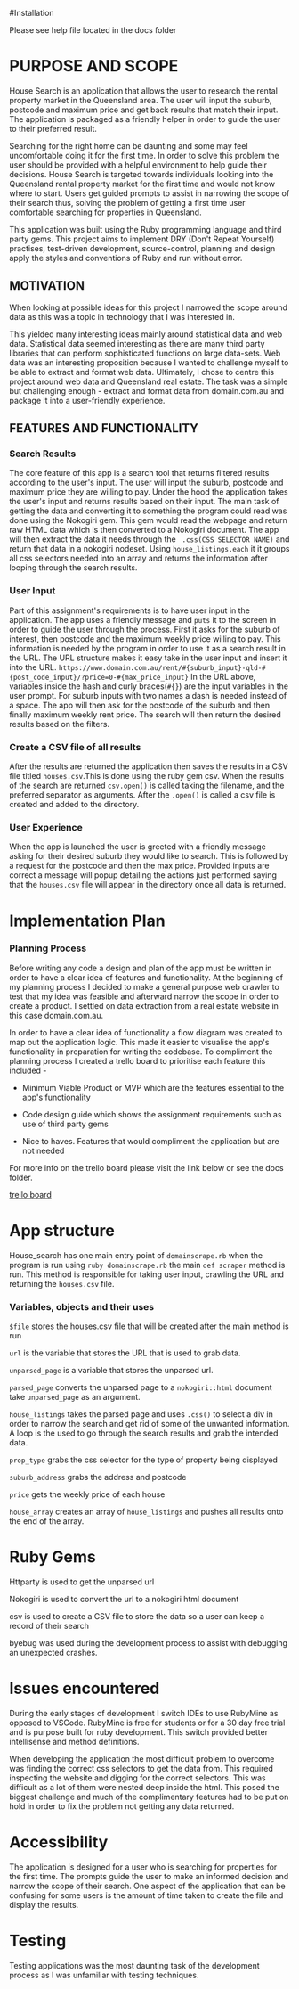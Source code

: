 #Installation

Please see help file located in the docs folder

# PURPOSE AND SCOPE

House Search is an application that allows the user to research the rental
 property market in the Queensland area. The user will input the suburb, 
 postcode and maximum price and get back results that match their input.
 The application is packaged as a friendly helper in order to guide the user
 to their preferred result.
 
 Searching for the right home can be daunting and some may feel uncomfortable
 doing it for the first time. In order to solve this problem the user should
 be provided with a helpful environment to help guide their decisions.
 House Search is targeted towards individuals looking into the Queensland
 rental property market for the first time and would not know where to start.
 Users get guided prompts to assist in narrowing the scope of their search thus,
 solving the problem of getting a first time user comfortable searching for 
 properties in Queensland.
 
 This application was built using the Ruby programming language and third party
 gems. This project aims to implement DRY (Don't Repeat Yourself) practises,
 test-driven development, source-control, planning and design apply the styles
  and conventions of Ruby and run without error.

## MOTIVATION

When looking at possible ideas for this project I narrowed the scope around 
data as this was a topic in technology that I was interested in.

This yielded many interesting ideas mainly around statistical data and web 
data. Statistical data seemed interesting as there are many third party 
libraries that can perform sophisticated functions on large data-sets. Web 
data was an interesting proposition because I wanted to challenge myself
to be able to extract and format web data.
Ultimately, I chose to centre this project around web data and Queensland 
real estate. The task was a simple but challenging enough - extract and format
data from domain.com.au and package it into a user-friendly experience.

## FEATURES AND FUNCTIONALITY
###  Search Results
The core feature of this app is a search tool that returns filtered results
according to the user's input. The user will input the suburb, postcode
and maximum price they are willing to pay. Under the hood the application
takes the user's input and returns results based on their input. The main
task of getting the data and converting it to something the program could 
read was done using the Nokogiri gem. This gem would read the webpage and 
return raw HTML data which is then converted to a Nokogiri document. The app
will then extract the data it needs through the ``` .css(CSS SELECTOR NAME)```
and return that data in a nokogiri nodeset. Using ```house_listings.each``` it
it groups all css selectors needed into an array and returns the information
after looping through the search results.

### User Input
Part of this assignment's requirements is to have user input in the application.
The app uses a friendly message and ```puts``` it to the screen in order to guide
the user through the process. First it asks for the suburb of interest, 
then postcode and the maximum weekly price willing to pay. This information is 
needed by the program in order to use it as a search result in the URL. The URL
structure makes it easy take in the user input and insert it into the URL. 
```https://www.domain.com.au/rent/#{suburb_input}-qld-#{post_code_input}/?price=0-#{max_price_input}```
In the URL above, variables inside the hash and curly braces(```#{}```)  are the 
input variables in the user prompt. For suburb inputs with two names a dash is
needed instead of a space. The app will then ask for the postcode of the suburb
and then finally maximum weekly rent price. The search will then return the desired
results based on the filters. 

### Create a CSV file of all results
After the results are returned the application then saves the results in a CSV
file titled ```houses.csv```.This is done using the ruby gem csv. When the results
of the search are returned ```csv.open()``` is called taking the filename, and
the preferred separator as arguments. After the ```.open()``` is called  a csv file
 is created and added to the directory.

### User Experience
When the app is launched the user is greeted with a friendly message asking for 
their desired suburb they would like to search. This is followed by a request for
the postcode and then the max price. Provided inputs are correct a message will 
popup detailing the actions just performed saying that the ```houses.csv```
file will appear in the directory once all data is returned.



# Implementation Plan
### Planning Process

Before writing any code a design and plan of the app must be written in order to
have a clear idea of features and functionality. At the beginning of my planning
process I decided to make a general purpose web crawler to test that my idea was
feasible and afterward narrow the scope in order to create a product. I settled
on data extraction from a real estate website in this case domain.com.au. 

In order to have a clear idea of functionality a flow diagram was created to 
map out the application logic. This made it easier to visualise the app's 
functionality in preparation for writing the codebase. To compliment the 
planning process I created a trello board to prioritise each feature this
included -
- Minimum Viable Product or MVP which are the features essential to the 
app's functionality

- Code design guide which shows the assignment requirements such as use of
third party gems

- Nice to haves. Features that would compliment the application but are
not needed

For more info on the trello board please visit the link below or see 
 the docs folder. 

[trello board](https://trello.com/b/D4OutWKB/housesearch "trello board")

# App structure
House_search has one main entry point of ```domainscrape.rb``` when the 
program is run using ```ruby domainscrape.rb``` the main ```def scraper``` method
is run. This method is responsible for taking user input, crawling the URL
and returning the ```houses.csv``` file.

### Variables, objects and their uses
```$file``` stores the houses.csv file that will be created after the main
method is run

```url``` is the variable that stores the URL that is used to grab data.

```unparsed_page``` is a variable that stores the unparsed url.

```parsed_page``` converts the unparsed page to a ```nokogiri::html``` 
document take ```unparsed_page``` as an argument.

```house_listings``` takes the parsed page and uses ```.css()``` to select
a div in order to narrow the search and get rid of some of the unwanted
information. A loop is the used to go through the search results and
grab the intended data.

```prop_type``` grabs the css selector for the type of property being
displayed

```suburb_address``` grabs the address and postcode

```price``` gets the weekly price of each house

```house_array``` creates an array of ```house_listings``` and pushes all
results onto the end of the array.

# Ruby Gems

Httparty is used to get the unparsed url

Nokogiri is used to convert the url to a nokogiri html document

csv is used to create a CSV file to store the data so a user can keep a
record of their search

byebug was used during the development process to assist with debugging
an unexpected crashes.

# Issues encountered 
During the early stages of development I switch IDEs to use RubyMine
as opposed to VSCode. RubyMine is free for students or for a 30 day free
trial and is purpose built for ruby development. This switch provided better
intellisense and method definitions.

When developing the application the most difficult problem to overcome
was finding the correct css selectors to get the data from. This required
inspecting the website and digging for the correct selectors. This was
difficult as a lot of them were nested deep inside the html. This posed
the biggest challenge and much of the complimentary features had to be
put on hold in order to fix the problem not getting any data returned.

# Accessibility

The application is designed for a user who is searching for properties
for the first time. The prompts guide the user to make an informed decision
and narrow the scope of their search. One aspect of the application that
can be confusing for some users is the amount of time taken to create the
file and display the results.

# Testing
Testing applications was the most daunting task of the development process
as I was unfamiliar with testing techniques.
